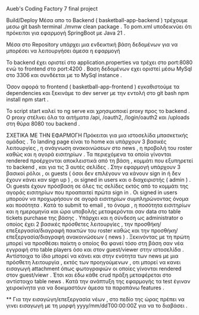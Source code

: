 Aueb's Coding Factory 7 final project

Build/Deploy Μέσα απο το Backend ( basketball-app-backend ) τρέχουμε μεσω git bash terminal ./mvnw clean package . Το pom.xml υποδεικνύει ότι πρόκειται για εφαρμογή SpringBoot με Java 21 .

Μέσα στο Repository υπάρχει μια ενδεικτική βάση δεδομένων για να μπορέσει να λειτουργήσει άμεσα η εφαρμογή

Το backend έχει οριστεί στο application.properties να τρέχει στο port:8080 ενώ το frontend στο port:4200 . Βαση δεδομένων εχει οριστεί μέσω MySql στο 3306 και συνδέεται με το MySql instance .

Όσον αφορά το frontend ( basketball-app-frontend ) εγκαθιστούμε τα dependencies και ξεκινάμε το dev server με την εντολή στο git bash npm install npm start .

Το script start καλεί το ng serve και χρησιμοποιεί proxy προς το backend . Ο proxy στέλνει όλα τα αιτήματα /api, /oauth2, /login/oauth2 και /uploads στη θύρα 8080 του backend .

ΣΧΕΤΙΚΑ ΜΕ ΤΗΝ ΕΦΑΡΜΟΓΗ 
Πρόκειται για μια ιστοσελίδα μπασκετικής ομάδας . Το landing page είναι το home και υπάρχουν 3 βασικές λειτουργίες , η ανάγνωση ανακοινώσεων στο news , η προβολή του roster καθώς και η αγορά εισιτηρίων . Τα περιεχόμενα τα οποία γίνονται rendered προέρχονται αποκλειστικά από τη βάση , κομμάτι που εξυπηρετεί το backend , και για τις 3 αυτές σελίδες . Στην εφαρμογή υπάρχουν 3 βασικοί ρόλοι , οι guests ( όσοι δεν επιλέγουν να κάνουν sign in ή δεν έχουν κάνει καν sign up ) , οι signed in users και ο διαχειριστής ( admin ) . Οι guests έχουν πρόσβαση σε όλες τις σελίδες εκτός από το κομμάτι της αγοράς εισιτηρίων που προαπαιτεί πρώτα sign in . Oι signed in users μπορούν να προχωρήσουν σε αγορά εισιτηρίων συμπληρώνοντας όνομα και ποσότητα . Κατά το submit το email , το όνομα , η ποσότητα εισιτηρίων και η ημερομηνία και ώρα υποβολής μεταφερόνται σαν data στο table tickets purchase της βάσης . Υπάρχει και η σύνδεση ως administrator ο οποίος έχει 2 βασικές πρόσθετες λειτουργίες , την προσθήκη/επεξεργασία/διαγραφή παικτών του roster καθώς και την προσθήκη/επεξεργασία/διαγραφή ανακοινώσεων ( news ) . Ξεκινόντας με τη πρώτη μπορεί να προσθέσει παίκτη ο οποίος θα φανεί τόσο στη βάση σαν νέα εγγραφή στο table players όσο και στον guest/viewer στην ιστοσελίδα . Αντίστοιχα το ίδιο μπορεί να κάνει και στην ενότητα των news με μια πρόσθετη λειτουργία , εκτός των προηγούμενων , οτι μπορεί να κανει εισαγωγή attachment όπως φωτογραφιών οι οποίες γίνονται rendered στον guest/viewr . Έτσι και έδω κάθε crud πράξη μεταφέρεται στο αντίστοιχο table news . Κατά την ανάπτυξη της εφαρμογής τα test έγιναν χειροκίνητα για να δοκιμαστόυν άμεσα τα παραπάνω features .

** Για την εισαγώγη/επεξεργασία νέων , στο πεδίο της ώρας πρέπει να γινει εισαγωγή με τη μορφή yyyy/mm/ddT00:00:00Z για να το διαβάσει .
